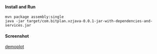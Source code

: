 #### Install and Run
```
mvn package assembly:single
java -jar target/com.bitplan.vzjava-0.0.1-jar-with-dependencies-and-services.jar 
```
#### Screenshot
[demoplot](https://cloud.githubusercontent.com/assets/1336221/24326357/c7520d78-11ac-11e7-82da-ab2ff581d48f.png)
